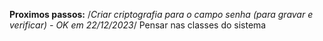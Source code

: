 **Proximos passos:**
	/*Criar criptografia para o campo senha (para gravar e verificar) - OK em 22/12/2023*/
	Pensar nas classes do sistema